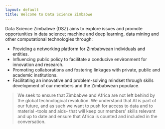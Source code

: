 ```yaml
---
layout: default
title: Welcome to Data Science Zimbabwe
---
```

Data Science Zimbabwe (DSZ) aims to explore issues and promote opportunities in data science; machine and deep learning, data mining and other computational technologies through:

+ Providing a networking platform for Zimbabwean individuals and entities.
+ Influencing public policy to facilitate a conducive environment for innovation and research.
+ Promoting collaborations and fostering linkages with private, public and academic institutions.
+ Facilitating an innovative and problem-solving mindset through skills development of our members and the Zimbabwean populace.

> We seek to ensure that Zimbabwe and Africa are not left behind by the global technological revolution. We understand that AI is part of our future, and as such we want to push for access to data and to material -tools and aids- that will keep our members' skills relevant and up to date and ensure that Africa is counted and included in the conversation.
